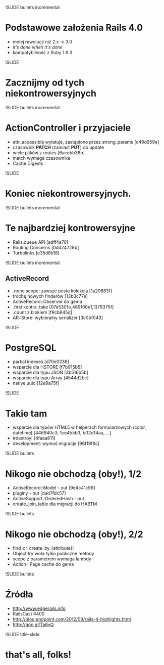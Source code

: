 !SLIDE bullets incremental

# Podstawowe założenia Rails 4.0

* mniej rewolucji niż 2.x -> 3.0
* *it's done when it's done*
* kompatybilność z Ruby 1.9.3


!SLIDE

# Zacznijmy od tych niekontrowersyjnych


!SLIDE bullets incremental

# ActionController i przyjaciele

* attr\_accessible wylatuje, zastąpione przez strong_params [c49d959e]
* czasownik **PATCH** (zamiast **PUT**) do update
* wiele plików z routes [6acebb38b]
* match wymaga czasownika
* Cache Digests


!SLIDE

# Koniec niekontrowersyjnych.


!SLIDE bullets incremental

# Te najbardziej kontrowersyjne

* Rails.queue API [adff4a70]
* Routing Concerns [0dd24728b]
* Turbolinks [e35d8b18]



!SLIDE bullets incremental

## ActiveRecord

* .none scope: zawsze pusta kolekcja [1a20683f]
* trochę nowych finderów [13b3c77e]
* ActiveRecord::Observer do gema
* .first kontra .take [07e5301e,489166e1,1379375f]
* .count z blokiem [f9cb645d]
* AR::Store: wybieralny serializer [3c0bf043]



!SLIDE

# PostgreSQL

* partial indexes [d70e0236]
* wsparcie dla HSTORE [f7b915b5]
* wsparcie dla typu JSON  [3b516b5b]
* wsparcie dla typu Array [4544d2bc]
* native uuid [12e9a75f]


!SLIDE

# Takie tam

* wsparcie dla typów HTML5 w helperach formularzowych (color, datetime) [446940c3, 1ce4b5b3, b02d14aa, ...]
* \#destroy! [4faaa811]
* development: wymuś migracje [96f19f6c]


!SLIDE bullets

# Nikogo nie obchodzą (oby!), 1/2

* ActiveRecord::Model - out [9e4c41c99]
* pluginy - out [dad7fdc57]
* ActiveSupport::OrderedHash - out
* create_join_table dla migracji do HABTM


!SLIDE bullets

# Nikogo nie obchodzą (oby!), 2/2

* find_or_create_by_{attribute}!
* Object.try woła tylko publiczne metody
* scope z parametrem wymaga lambdy
* Action i Page cache do gema


!SLIDE bullets

# Źródła

* http://www.edgerails.info
* RailsCast \#400
* http://blog.endpoint.com/2012/09/rails-4-highlights.html
* http://goo.gl/Ta6vQ


!SLIDE title-slide

# that's all, folks!